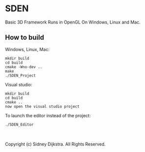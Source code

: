 ﻿# SDEN
Basic 3D Framework Runs in OpenGL On Windows, Linux and Mac.

How to build
---------

Windows, Linux, Mac:

	mkdir build
	cd build
	cmake -Wno-dev ..
	make
	./SDEN_Project

Visual studio:

	mkdir build
	cd build
	cmake ..
	now open the visual studio project

To launch the editor instead of the project:

	./SDEN_Editor
	
<br><br>
Copyright (c) Sidney Dijkstra. All Rights Reserved.
